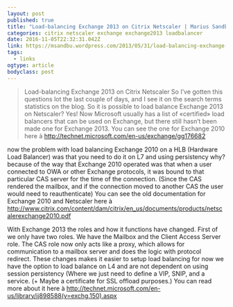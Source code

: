 ```yaml
---
layout: post 
published: true 
title: "Load-balancing Exchange 2013 on Citrix Netscaler | Marius Sandbu - IT blog" 
categories: citrix netscaler exchange exchange2013 loadbalancer
date: 2016-11-05T22:32:31.042Z 
link: https://msandbu.wordpress.com/2013/05/31/load-balancing-exchange-2013-on-citrix-netscaler/ 
tags:
  - links
ogtype: article 
bodyclass: post 
---
```


> Load-balancing Exchange 2013 on Citrix Netscaler
So I’ve gotten this questions lot the last couple of days, and I see it on the search terms statistics on the blog. So it is possible to load balance Exchange 2013 on Netscaler? Yes!
Now Microsoft usually has a list of «certified» load balancers that can be used on Exchange, but there still hasn’t been made one for Exchange 2013. 
You can see the one for Exchange 2010 here à
http://technet.microsoft.com/en-us/exchange/gg176682

now the problem with load balancing Exchange 2010 on a HLB (Hardware Load Balancer) was that you need to do it on L7 and using persistency why? because of the way that Exchange 2010 operated was that when a user
connected to OWA or other Exchange protocols, it was bound to that particular CAS server for the time of the connection. (Since the CAS rendered the mailbox, and if the connection moved to another CAS the user would need to reauthenticate)
You can see the old documentation for Exchange 2010 and Netscaler here à
http://www.citrix.com/content/dam/citrix/en_us/documents/products/netscalerexchange2010.pdf

With Exchange 2013 the roles and how it functions have changed. First of we only have two roles. We have the Mailbox and the Client Access Server role. The CAS role now only acts like a proxy, which allows for communication to a mailbox server and does the logic with protocol redirect.
These changes makes it easier to setup load balancing for now we have the option to load balance on L4 and are not dependent on using session persistency (Where we just need to define a VIP, SNIP, and a service. (+ Maybe a certificate for SSL offload purposes.) 
You can read more about it here à
http://technet.microsoft.com/en-us/library/jj898588(v=exchg.150).aspx

